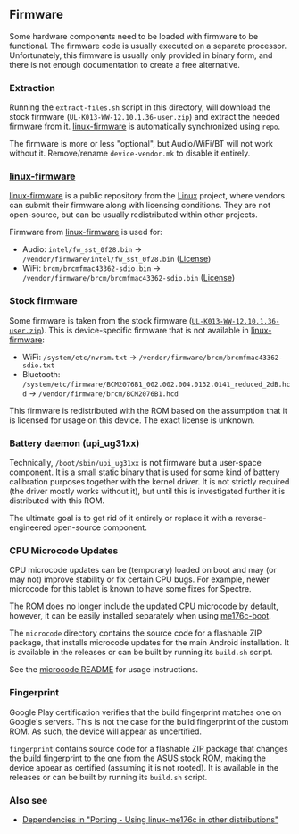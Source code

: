 ## Firmware
Some hardware components need to be loaded with firmware to be functional.
The firmware code is usually executed on a separate processor.
Unfortunately, this firmware is usually only provided in binary form,
and there is not enough documentation to create a free alternative.

### Extraction
Running the `extract-files.sh` script in this directory, will download the
stock firmware (`UL-K013-WW-12.10.1.36-user.zip`) and extract the needed firmware
from it. [linux-firmware] is automatically synchronized using `repo`.

The firmware is more or less "optional", but Audio/WiFi/BT will not work without it.
Remove/rename `device-vendor.mk` to disable it entirely.

### [linux-firmware]
[linux-firmware] is a public repository from the [Linux] project, where vendors
can submit their firmware along with licensing conditions. They are not open-source,
but can be usually redistributed within other projects.

Firmware from [linux-firmware] is used for:

  - Audio: `intel/fw_sst_0f28.bin` -> `/vendor/firmware/intel/fw_sst_0f28.bin`
    ([License](https://git.kernel.org/pub/scm/linux/kernel/git/firmware/linux-firmware.git/tree/LICENCE.fw_sst_0f28))
  - WiFi: `brcm/brcmfmac43362-sdio.bin` -> `/vendor/firmware/brcm/brcmfmac43362-sdio.bin`
    ([License](https://git.kernel.org/pub/scm/linux/kernel/git/firmware/linux-firmware.git/tree/LICENCE.broadcom_bcm43xx))

### Stock firmware
Some firmware is taken from the stock firmware
([`UL-K013-WW-12.10.1.36-user.zip`](https://dlcdnets.asus.com/pub/ASUS/EeePAD/ME176C/UL-K013-WW-12.10.1.36-user.zip)).
This is device-specific firmware that is not available in [linux-firmware]:

 - WiFi: `/system/etc/nvram.txt` -> `/vendor/firmware/brcm/brcmfmac43362-sdio.txt`
 - Bluetooth: `/system/etc/firmware/BCM2076B1_002.002.004.0132.0141_reduced_2dB.hcd`
   -> `/vendor/firmware/brcm/BCM2076B1.hcd`

This firmware is redistributed with the ROM based on the assumption that it is
licensed for usage on this device. The exact license is unknown.

### Battery daemon (upi_ug31xx)
Technically, `/boot/sbin/upi_ug31xx` is not firmware but a user-space component.
It is a small static binary that is used for some kind of battery calibration
purposes together with the kernel driver. It is not strictly required (the driver
mostly works without it), but until this is investigated further it is distributed
with this ROM.

The ultimate goal is to get rid of it entirely or replace it with a reverse-engineered
open-source component.

### CPU Microcode Updates
CPU microcode updates can be (temporary) loaded on boot and may (or may not)
improve stability or fix certain CPU bugs. For example, newer microcode for
this tablet is known to have some fixes for Spectre.

The ROM does no longer include the updated CPU microcode by default, however,
it can be easily installed separately when using [me176c-boot].

The `microcode` directory contains the source code for a flashable ZIP package,
that installs microcode updates for the main Android installation.
It is available in the releases or can be built by running its `build.sh` script.

See the [microcode README](microcode/README) for usage instructions.

### Fingerprint
Google Play certification verifies that the build fingerprint matches one on
Google's servers. This is not the case for the build fingerprint of the custom
ROM. As such, the device will appear as uncertified.

`fingerprint` contains source code for a flashable ZIP package that changes
the build fingerprint to the one from the ASUS stock ROM, making the device
appear as certified (assuming it is not rooted).
It is available in the releases or can be built by running its `build.sh` script.

### Also see
- [Dependencies in "Porting - Using linux-me176c in other distributions"](https://github.com/me176c-dev/linux-me176c/blob/master/porting.md#dependencies)

[linux-firmware]: https://git.kernel.org/pub/scm/linux/kernel/git/firmware/linux-firmware.git/
[Linux]: https://www.kernel.org
[me176c-boot]: https://github.com/me176c-dev/me176c-boot

